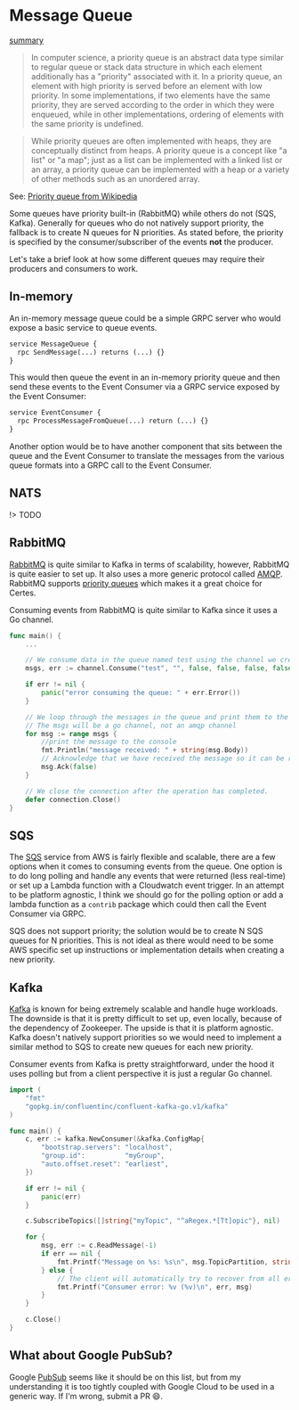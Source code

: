 # Message Queue

[summary](_media/message-queue-summary.md ':include')

> In computer science, a priority queue is an abstract data type similar to regular queue or stack data structure in which each element additionally has a "priority" associated with it. In a priority queue, an element with high priority is served before an element with low priority. In some implementations, if two elements have the same priority, they are served according to the order in which they were enqueued, while in other implementations, ordering of elements with the same priority is undefined.

> While priority queues are often implemented with heaps, they are conceptually distinct from heaps. A priority queue is a concept like "a list" or "a map"; just as a list can be implemented with a linked list or an array, a priority queue can be implemented with a heap or a variety of other methods such as an unordered array. 

See: [Priority queue from Wikipedia](https://en.wikipedia.org/wiki/Priority_queue)

Some queues have priority built-in (RabbitMQ) while others do not (SQS, Kafka). Generally for queues who do not natively support priority, the fallback is to create N queues for N priorities. As stated before, the priority is specified by the consumer/subscriber of the events **not** the producer.

Let's take a brief look at how some different queues may require their producers and consumers to work.

## In-memory

An in-memory message queue could be a simple GRPC server who would expose a basic service to queue events.

```protobuf
service MessageQueue {
  rpc SendMessage(...) returns (...) {}
}
```

This would then queue the event in an in-memory priority queue and then send these events to the Event Consumer via a GRPC service exposed by the Event Consumer:

```protobuf
service EventConsumer {
  rpc ProcessMessageFromQueue(...) return (...) {}
}
```

Another option would be to have another component that sits between the queue and the Event Consumer to translate the messages from the various queue formats into a GRPC call to the Event Consumer.

## NATS

!> TODO

## RabbitMQ

[RabbitMQ](https://www.rabbitmq.com/) is quite similar to Kafka in terms of scalability, however, RabbitMQ is quite easier to set up. It also uses a more generic protocol called [AMQP](https://www.amqp.org/). RabbitMQ supports [priority queues](https://www.rabbitmq.com/priority.html) which makes it a great choice for Certes.

Consuming events from RabbitMQ is quite similar to Kafka since it uses a Go channel.

```go
func main() {
    ...

    // We consume data in the queue named test using the channel we created in go.
    msgs, err := channel.Consume("test", "", false, false, false, false, nil)

    if err != nil {
        panic("error consuming the queue: " + err.Error())
    }

    // We loop through the messages in the queue and print them to the console.
    // The msgs will be a go channel, not an amqp channel
    for msg := range msgs {
        //print the message to the console
        fmt.Println("message received: " + string(msg.Body))
        // Acknowledge that we have received the message so it can be removed from the queue
        msg.Ack(false)
    }

    // We close the connection after the operation has completed.
    defer connection.Close()
}
```

## SQS

The [SQS](https://aws.amazon.com/sqs/) service from AWS is fairly flexible and scalable, there are a few options when it comes to consuming events from the queue. One option is to do long polling and handle any events that were returned (less real-time) or set up a Lambda function with a Cloudwatch event trigger. In an attempt to be platform agnostic, I think we should go for the polling option or add a lambda function as a `contrib` package which could then call the Event Consumer via GRPC.

SQS does not support priority; the solution would be to create N SQS queues for N priorities. This is not ideal as there would need to be some AWS specific set up instructions or implementation details when creating a new priority.

## Kafka

[Kafka](https://kafka.apache.org/) is known for being extremely scalable and handle huge workloads. The downside is that it is pretty difficult to set up, even locally, because of the dependency of Zookeeper. The upside is that it is platform agnostic. Kafka doesn't natively support priorities so we would need to implement a similar method to SQS to create new queues for each new priority.

Consumer events from Kafka is pretty straightforward, under the hood it uses polling but from a client perspective it is just a regular Go channel.

```go
import (
	"fmt"
	"gopkg.in/confluentinc/confluent-kafka-go.v1/kafka"
)

func main() {
	c, err := kafka.NewConsumer(&kafka.ConfigMap{
		"bootstrap.servers": "localhost",
		"group.id":          "myGroup",
		"auto.offset.reset": "earliest",
	})

	if err != nil {
		panic(err)
	}

	c.SubscribeTopics([]string{"myTopic", "^aRegex.*[Tt]opic"}, nil)

	for {
		msg, err := c.ReadMessage(-1)
		if err == nil {
			fmt.Printf("Message on %s: %s\n", msg.TopicPartition, string(msg.Value))
		} else {
			// The client will automatically try to recover from all errors.
			fmt.Printf("Consumer error: %v (%v)\n", err, msg)
		}
	}

	c.Close()
}
```

## What about Google PubSub?

Google [PubSub](https://cloud.google.com/pubsub/docs/overview) seems like it should be on this list, but from my understanding it is too tightly coupled with Google Cloud to be used in a generic way. If I'm wrong, submit a PR :smile:.
